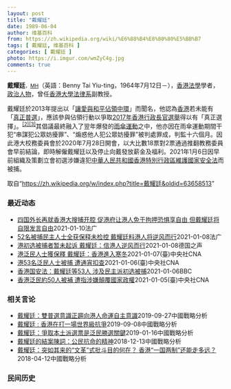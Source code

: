 ```yaml
---
layout: post
title: "戴耀廷"
date: 1989-06-04
author: 维基百科
from: https://zh.wikipedia.org/wiki/%E6%88%B4%E8%80%80%E5%BB%B7
tags: [ 戴耀廷, 维基百科 ]
categories: [ 戴耀廷 ]
photo: https://i.imgur.com/wmZyC4g.jpg
comments: true
---
```

<div class="mw-parser-output">
<p><b>戴耀廷</b><span style="font-size:smaller">，<a href="/wiki/%E6%A6%AE%E8%AD%BD%E5%8B%B3%E7%AB%A0_(%E9%A6%99%E6%B8%AF)" title="榮譽勳章 (香港)">MH</a></span>（英語：<span lang="en">Benny Tai Yiu-ting</span>，1964年7月12日<span class="useeditintro" title="Template:BLP editintro">－</span>），<a href="/wiki/%E9%A6%99%E6%B8%AF" title="香港">香港</a><a href="/wiki/%E6%B3%95%E5%AD%B8" class="mw-redirect" title="法學">法學</a>學者，<a href="/wiki/%E6%94%BF%E6%B2%BB%E4%BA%BA%E7%89%A9" title="政治人物">政治人物</a>，曾任<a href="/wiki/%E9%A6%99%E6%B8%AF%E5%A4%A7%E5%AD%B8" title="香港大學">香港大學</a><a href="/wiki/%E9%A6%99%E6%B8%AF%E5%A4%A7%E5%AD%B8%E6%B3%95%E5%BE%8B%E5%AD%B8%E9%99%A2" title="香港大學法律學院">法律系</a>副教授。
</p><p>戴耀廷於2013年提出以「<a href="/wiki/%E8%AE%93%E6%84%9B%E8%88%87%E5%92%8C%E5%B9%B3%E4%BD%94%E9%A0%98%E4%B8%AD%E7%92%B0" title="讓愛與和平佔領中環">讓愛與和平佔領中環</a>」而聞名，他認為<a href="/wiki/%E9%A6%99%E6%B8%AF" title="香港">香港</a>若未能有「<a href="/wiki/%E7%9C%9F%E6%99%AE%E9%81%B8" title="真普選">真正普選</a>」，應該參與佔領行動以爭取<a href="/wiki/2017%E5%B9%B4%E9%A6%99%E6%B8%AF%E8%A1%8C%E6%94%BF%E9%95%B7%E5%AE%98%E9%81%B8%E8%88%89" class="mw-redirect" title="2017年香港行政長官選舉">2017年香港行政長官選舉</a>得以有「真正選擇」。<sup id="cite_ref-2" class="reference"><a href="#cite_note-2">[2]</a></sup><sup id="cite_ref-3" class="reference"><a href="#cite_note-3">[3]</a></sup>其倡議最終融入了翌年爆發的<a href="/wiki/%E9%9B%A8%E5%82%98%E9%81%8B%E5%8B%95" class="mw-redirect" title="雨傘運動">雨傘運動</a>之中，他亦因在雨傘運動期間干犯“串謀犯公眾妨擾罪”、“煽惑他人犯公眾妨擾罪”被判處罪成，判監十六個月。因此港大校務委員會於2020年7月28日開會，以大比數18票對2票通過推翻教務委員會早前結論，即時解僱戴耀廷以及停止向戴發放薪金及福利。2021年1月6日因早前組織及策劃立會初選涉嫌違犯<a href="/wiki/%E4%B8%AD%E8%8F%AF%E4%BA%BA%E6%B0%91%E5%85%B1%E5%92%8C%E5%9C%8B%E9%A6%99%E6%B8%AF%E7%89%B9%E5%88%A5%E8%A1%8C%E6%94%BF%E5%8D%80%E7%B6%AD%E8%AD%B7%E5%9C%8B%E5%AE%B6%E5%AE%89%E5%85%A8%E6%B3%95" title="中華人民共和國香港特別行政區維護國家安全法">中華人民共和國香港特別行政區維護國家安全法</a>而被捕。
</p>
</div><noscript><img src="//zh.wikipedia.org/wiki/Special:CentralAutoLogin/start?type=1x1" alt="" title="" width="1" height="1" style="border: none; position: absolute;"></noscript>
<div class="printfooter">取自“<a dir="ltr" href="https://zh.wikipedia.org/w/index.php?title=戴耀廷&amp;oldid=63658513">https://zh.wikipedia.org/w/index.php?title=戴耀廷&amp;oldid=63658513</a>”</div><div id="recent-news"><h3>最近动态</h3><ul><li><a href="https://nodebe4.github.io/waimei/2021-01-10/%E5%9B%9B%E5%9B%BD%E5%A4%96%E9%95%BF%E5%86%8D%E5%B0%B1%E9%A6%99%E6%B8%AF%E5%A4%A7%E6%90%9C%E6%8D%95%E5%BC%80%E8%85%94-%E4%BF%83%E6%B8%AF%E5%BA%9C%E8%AE%A9%E6%B8%AF%E4%BA%BA%E5%85%8D%E4%BA%8E%E6%8B%98%E6%8A%BC%E6%81%90%E6%83%A7%E4%BA%AB%E8%87%AA%E7%94%B1-%E4%BD%86%E6%88%B4%E8%80%80%E5%BB%B7%E5%B0%86%E8%87%AA%E9%99%90%E5%8F%91%E8%A8%80%E8%87%AA%E7%94%B1" title="四国外长再就香港大搜捕开腔&nbsp;促港府让港人免于拘押恐惧享自由&nbsp;但戴耀廷将自限发言自由—— 10/01/2021 - 11:01 香港警方大肆拘捕55名民主派人士至今已踏入第五天，震荡余波未了，英国...">四国外长再就香港大搜捕开腔 促港府让港人免于拘押恐惧享自由 但戴耀廷将自限发言自由</a><time>2021-01-10</time><a class="tag">法广</a></li>
<li><a href="https://nodebe4.github.io/waimei/2021-01-08/52%E5%90%8D%E8%A2%AB%E6%8D%95%E6%B0%91%E4%B8%BB%E4%BA%BA%E5%A3%AB%E5%85%A8%E8%8E%B7%E4%BF%9D%E9%87%8A%E6%9C%AA%E6%A3%80%E6%8E%A7-%E6%88%B4%E8%80%80%E5%BB%B7%E6%96%99%E6%B8%AF%E4%BA%BA%E5%B0%86%E9%80%86%E9%A3%8E%E8%80%8C%E8%A1%8C" title="52名被捕民主人士全获保释未检控 戴耀廷料港人将逆风而行—— 08/01/2021 - 08:50 香港警方前(6日)天大肆拘捕发起和参与民主派初选的53人，除初选协调人区诺轩须到酒店进行检疫隔...">52名被捕民主人士全获保释未检控 戴耀廷料港人将逆风而行</a><time>2021-01-08</time><a class="tag">法广</a></li>
<li><a href="https://nodebe4.github.io/waimei/2021-01-08/%E6%B8%AF%E5%88%9D%E9%80%89%E8%A2%AB%E6%8D%95%E8%80%85%E6%9A%82%E6%9C%AA%E8%B5%B7%E8%AF%89-%E6%88%B4%E8%80%80%E5%BB%B7-%E4%BF%A1%E6%B8%AF%E4%BA%BA%E9%80%86%E9%A3%8E%E8%80%8C%E8%A1%8C" title="港初选被捕者暂未起诉 &nbsp;戴耀廷：信港人逆风而行—— 2021-01-08T07:17:31.291Z 这波大抓捕中，有55位民主派人士被捕。 （德国之声中文网）55位参与民主派初选的人士涉嫌干犯...">港初选被捕者暂未起诉  戴耀廷：信港人逆风而行</a><time>2021-01-08</time><a class="tag">德国之声</a></li>
<li><a href="https://nodebe4.github.io/waimei/2021-01-07/%E6%B8%AF%E6%B3%9B%E6%B0%91%E4%BA%BA%E5%A3%AB%E7%8D%B2%E4%BF%9D%E9%87%8B-%E6%88%B4%E8%80%80%E5%BB%B7-%E9%A6%99%E6%B8%AF%E9%80%B2%E5%85%A5%E5%AF%92%E5%86%AC" title="港泛民人士獲保釋 戴耀廷：香港進入寒冬—— （中央社記者張謙香港8日電）因涉嫌違反香港國安法被捕的55名泛民人士，昨晚起陸續獲得警方批准保釋，其中前香港大學法律學系副教授戴耀廷保釋後說，「香港進...">港泛民人士獲保釋  戴耀廷：香港進入寒冬</a><time>2021-01-07</time><a class="tag">(臺)中央社CNA</a></li>
<li><a href="https://nodebe4.github.io/waimei/2021-01-06/%E6%B8%AF53%E5%90%8D%E6%B3%9B%E6%B0%91%E4%BA%BA%E5%A3%AB%E8%A2%AB%E6%8D%95-%E9%81%AD%E9%80%9A%E5%AE%B5%E6%89%A3%E6%9F%A5" title="港53名泛民人士被捕 遭通宵扣查—— 香港警方6日逮捕了53名泛民主派人士，包括香港大學法律學院前副教授戴耀廷（左）、民主黨前主席胡志偉（右），據報導，到7日上午9時仍未獲釋。（左圖為中央社檔案...">港53名泛民人士被捕 遭通宵扣查</a><time>2021-01-06</time><a class="tag">(臺)中央社CNA</a></li>
<li><a href="https://nodebe4.github.io/waimei/2021-01-06/%E9%A6%99%E6%B8%AF%E5%9B%BD%E5%AE%89%E6%B3%95-%E6%88%B4%E8%80%80%E5%BB%B7%E7%AD%8953%E4%BA%BA-%E6%B6%89%E5%8F%8A%E6%B0%91%E4%B8%BB%E6%B4%BE%E5%88%9D%E9%80%89%E8%A2%AB%E6%8D%95" title="香港国安法：戴耀廷等53人 涉及民主派初选被捕—— 香港国安法：戴耀廷等53人 涉及民主派初选被捕 香港国安法：戴耀廷等53人 涉及民主派初选被捕 1 小时前 香港警方星期三（1月6日）对民主派...">香港国安法：戴耀廷等53人 涉及民主派初选被捕</a><time>2021-01-06</time><a class="tag">BBC</a></li>
<li><a href="https://nodebe4.github.io/waimei/2021-01-05/%E9%A6%99%E6%B8%AF%E6%B3%9B%E6%B0%91%E7%B4%8450%E4%BA%BA%E8%A2%AB%E8%A3%9C-%E9%81%AD%E6%8C%87%E6%B6%89%E5%AB%8C%E9%A1%9B%E8%A6%86%E5%9C%8B%E5%AE%B6%E6%94%BF%E6%AC%8A" title="香港泛民約50人被補 遭指涉嫌顛覆國家政權—— 香港數十名泛民主派人士6日被捕，被捕者包括民主黨前主席胡志偉（左1），和香港大學法律學院前副教授戴耀廷（右1）等人。（圖左1至3取自胡志偉、涂謹申...">香港泛民約50人被補 遭指涉嫌顛覆國家政權</a><time>2021-01-05</time><a class="tag">(臺)中央社CNA</a></li>
</ul></div><div id="open-opinion"><h3>相关言论</h3><ul><li><a href="https://nodebe4.github.io/opinion/2019-09-27/%E6%88%B4%E8%80%80%E5%BB%B7-%E9%9B%99%E6%99%AE%E9%81%B8%E6%84%8F%E8%AD%98%E6%AD%A3%E8%B6%A8%E5%90%91%E6%B8%AF%E4%BA%BA%E5%91%BD%E9%81%8B%E8%87%AA%E4%B8%BB%E6%84%8F%E8%AD%98/" title="戴耀廷">戴耀廷：雙普選意識正趨向港人命運自主意識</a><time>2019-09-27</time><a class="tag">中國戰略分析</a></li>
<li><a href="https://nodebe4.github.io/opinion/2019-09-08/%E6%88%B4%E8%80%80%E5%BB%B7-%E9%A6%99%E6%B8%AF%E5%9C%A8%E6%89%93%E4%B8%80%E5%A0%B4%E4%B8%96%E7%95%8C%E7%B4%9A%E6%8A%97%E7%88%AD/" title="戴耀廷">戴耀廷 : 香港在打一場世界級抗爭</a><time>2019-09-08</time><a class="tag">中國戰略分析</a></li>
<li><a href="https://nodebe4.github.io/opinion/2019-01-16/%E6%88%B4%E8%80%80%E5%BB%B7-%E7%88%AD%E5%8F%96%E6%9C%AC%E5%9C%9F%E6%B4%BE%E9%81%B8%E7%A5%A8%E6%98%AF%E6%B3%9B%E6%B0%91%E5%8B%9D%E9%81%B8%E9%97%9C%E9%8D%B5/" title="戴耀廷">戴耀廷：爭取本土派選票是泛民勝選關鍵</a><time>2019-01-16</time><a class="tag">中國戰略分析</a></li>
<li><a href="https://nodebe4.github.io/opinion/2018-12-13/%E6%88%B4%E8%80%80%E5%BB%B7%E7%9A%84%E7%B5%90%E6%A1%88%E9%99%B3%E8%A9%9E-%E5%85%AC%E6%B0%91%E6%8A%97%E5%91%BD%E7%9A%84%E7%B2%BE%E7%A5%9E/" title="">戴耀廷的結案陳詞：公民抗命的精神</a><time>2018-12-13</time><a class="tag">中國戰略分析</a></li>
<li><a href="https://nodebe4.github.io/opinion/2018-04-12/%E6%88%B4%E8%80%80%E5%BB%B7-%E7%AA%81%E5%A6%82%E5%85%B6%E6%9D%A5%E7%9A%84-%E6%96%87%E9%9D%A9-%E5%BC%8F%E6%89%B9%E6%96%97%E7%9B%AE%E7%9A%84%E4%BD%95%E5%9C%A8-%E9%A6%99%E6%B8%AF-%E4%B8%80%E5%9B%BD%E4%B8%A4%E5%88%B6-%E8%BF%98%E8%83%BD%E8%B5%B0%E5%A4%9A%E8%BF%9C/" title="戴耀廷">戴耀廷：突如其来的“文革”式批斗目的何在？ 香港“一国两制”还能走多远？</a><time>2018-04-12</time><a class="tag">中國戰略分析</a></li>
</ul></div><div id="mjls-record"><h3>民间历史</h3><ul></ul></div>